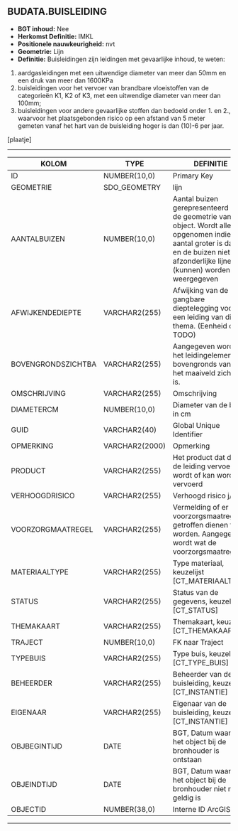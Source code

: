 ﻿## BUDATA.BUISLEIDING


* __BGT inhoud:__ Nee
* __Herkomst Definitie:__ IMKL
* __Positionele nauwkeurigheid:__ nvt
* __Geometrie:__ Lijn
* __Definitie:__ Buisleidingen zijn leidingen met gevaarlijke inhoud, te weten:
1. aardgasleidingen met een uitwendige diameter van meer dan 50mm en een druk van meer dan 1600KPa
2. buisleidingen voor het vervoer van brandbare vloeistoffen van de categorieën K1, K2 of K3, met een uitwendige diameter van meer dan 100mm;
3. buisleidingen voor andere gevaarlijke stoffen dan bedoeld onder 1. en 2., waarvoor het plaatsgebonden risico op een afstand van 5 meter gemeten vanaf het hart van de buisleiding hoger is dan (10)-6 per jaar.

[plaatje]

***

|KOLOM                           	|TYPE          	|DEFINITIE|
|------                          	|----          	|-----    |
|ID                              	|NUMBER(10,0)  	|Primary Key|
|GEOMETRIE                       	|SDO_GEOMETRY  	|lijn|
|AANTALBUIZEN                    	|NUMBER(10,0)  	|Aantal buizen gerepresenteerd door de geometrie van dit object. Wordt alleen opgenomen indien het aantal groter is dan 1 en de buizen niet als afzonderlijke lijnen (kunnen) worden weergegeven|
|AFWIJKENDEDIEPTE                	|VARCHAR2(255) 	|Afwijking van de gangbare dieptelegging voor een leiding van dit thema. (Eenheid cm? TODO)|
|BOVENGRONDSZICHTBA              	|VARCHAR2(255) 	|Aangegeven wordt of het leidingelement bovengronds vanaf het maaiveld zichtbaar is.|
|OMSCHRIJVING                    	|VARCHAR2(255) 	|Omschrijving|
|DIAMETERCM                      	|NUMBER(10,0)  	|Diameter van de buis in cm|
|GUID                            	|VARCHAR2(40)  	|Global Unique Identifier|
|OPMERKING                       	|VARCHAR2(2000)	|Opmerking|
|PRODUCT                         	|VARCHAR2(255) 	|Het product dat door de leiding vervoerd wordt of kan worden vervoerd|
|VERHOOGDRISICO                  	|VARCHAR2(255) 	|Verhoogd risico j/n|
|VOORZORGMAATREGEL               	|VARCHAR2(255) 	|Vermelding of er voorzorgsmaatregelen getroffen dienen te worden. Aangegeven wordt wat de voorzorgsmaatregel is|
|MATERIAALTYPE                   	|VARCHAR2(255)  |Type materiaal, keuzelijst [CT_MATERIAALTYPE]|
|STATUS                          	|VARCHAR2(255) 	|Status van de gegevens, keuzelijst [CT_STATUS]|
|THEMAKAART                      	|VARCHAR2(255) 	|Themakaart, keuzelijst [CT_THEMAKAART]|
|TRAJECT                         	|NUMBER(10,0)  	|FK naar Traject|
|TYPEBUIS                        	|VARCHAR2(255) 	|Type buis, keuzelijst [CT_TYPE_BUIS]|
|BEHEERDER                       	|VARCHAR2(255) 	|Beheerder van de buisleiding, keuzelijst [CT_INSTANTIE]|
|EIGENAAR                        	|VARCHAR2(255) 	|Eigenaar van de buisleiding, keuzelijst [CT_INSTANTIE]|
|OBJBEGINTIJD                    	|DATE          	|BGT, Datum waarop het object bij de bronhouder is ontstaan|
|OBJEINDTIJD                     	|DATE          	|BGT, Datum waarop het object bij de bronhouder niet meer geldig is|
|OBJECTID                        	|NUMBER(38,0)   |Interne ID ArcGIS|

***
